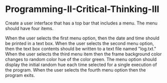 # Programming-II-Critical-Thinking-III

Create a user interface that has a top bar that includes a menu. The menu should have four items.

When the user selects the first menu option, then the date and time should be printed in a text box.
When the user selects the second menu option, then the text box contents should be written to a text file named "log.txt."
When the user selects the third menu item then the frame background color changes to random color hue of the color green. The menu option should display the initial random hue each time selected for a single execution of the program.
When the user selects the fourth menu option then the program exits.

